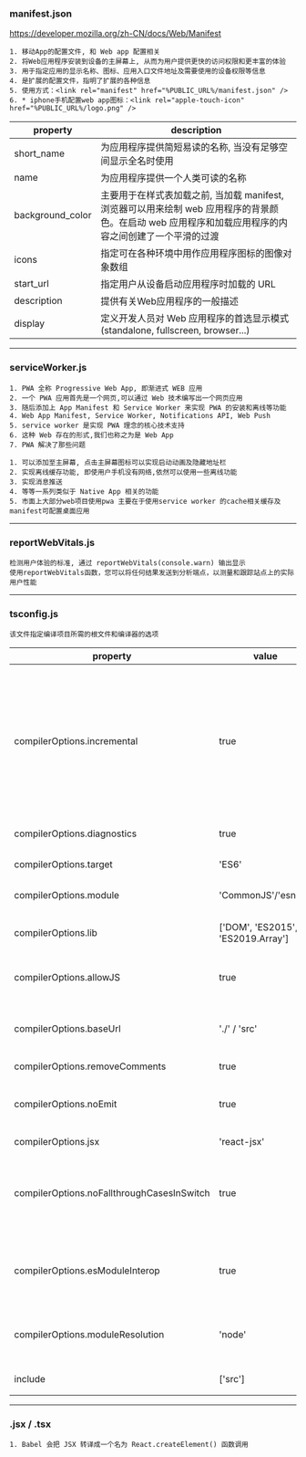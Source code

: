 ### manifest.json ###

https://developer.mozilla.org/zh-CN/docs/Web/Manifest
```
1. 移动App的配置文件, 和 Web app 配置相关
2. 将Web应用程序安装到设备的主屏幕上, 从而为用户提供更快的访问权限和更丰富的体验
3. 用于指定应用的显示名称、图标、应用入口文件地址及需要使用的设备权限等信息
4. 是扩展的配置文件，指明了扩展的各种信息
5. 使用方式：<link rel="manifest" href="%PUBLIC_URL%/manifest.json" />
6. * iphone手机配置web app图标：<link rel="apple-touch-icon" href="%PUBLIC_URL%/logo.png" />
```
|  property | description |
|  ----     |  ----       |
|  short_name  |  为应用程序提供简短易读的名称, 当没有足够空间显示全名时使用  |
|  name  |  为应用程序提供一个人类可读的名称  |
|  background_color |  主要用于在样式表加载之前, 当加载 manifest, 浏览器可以用来绘制 web 应用程序的背景颜色。在启动 web 应用程序和加载应用程序的内容之间创建了一个平滑的过渡 |
|  icons |  指定可在各种环境中用作应用程序图标的图像对象数组 |
|  start_url  |  指定用户从设备启动应用程序时加载的 URL  |
|  description |  提供有关Web应用程序的一般描述 |
|  display | 定义开发人员对 Web 应用程序的首选显示模式 (standalone, fullscreen, browser...) |

----------
### serviceWorker.js ####
```
1. PWA 全称 Progressive Web App, 即渐进式 WEB 应用
2. 一个 PWA 应用首先是一个网页,可以通过 Web 技术编写出一个网页应用
3. 随后添加上 App Manifest 和 Service Worker 来实现 PWA 的安装和离线等功能
4. Web App Manifest, Service Worker, Notifications API, Web Push
5. service worker 是实现 PWA 理念的核心技术支持
6. 这种 Web 存在的形式,我们也称之为是 Web App
7. PWA 解决了那些问题

1. 可以添加至主屏幕, 点击主屏幕图标可以实现启动动画及隐藏地址栏
2. 实现离线缓存功能, 即使用户手机没有网络,依然可以使用一些离线功能
3. 实现消息推送
4. 等等一系列类似于 Native App 相关的功能
5. 市面上大部分web项目使用pwa 主要在于使用service worker 的cache相关缓存及manifest可配置桌面应用
```

---------
###  reportWebVitals.js  ###
```
检测用户体验的标准, 通过 reportWebVitals(console.warn) 输出显示
使用reportWebVitals函数，您可以将任何结果发送到分析端点，以测量和跟踪站点上的实际用户性能
```

---------
###  tsconfig.js  ###
```
该文件指定编译项目所需的根文件和编译器的选项
```
|  property  |  value  |  description  |
|  ------    |  -----  |  ------       |
|  compilerOptions.incremental |  true  |  TS编译器在第一次编译之后会生成一个存储编译信息的文件, 第二次编译会在第一次的基础上进行增量编译, 提高编译的速度  |
|  compilerOptions.diagnostics |  true  |  打印诊断信息  |
|  compilerOptions.target      |  'ES6' |  目标语言的版本  |
|  compilerOptions.module      |  'CommonJS'/'esnext'  |  生成代码的模板标准  |
|  compilerOptions.lib         |  ['DOM', 'ES2015', 'ES2019.Array'] |  TS需要引用的库, 即声明文件  |
|  compilerOptions.allowJS     |  true  |  允许编译器编译JS, JSX文件   |
|  compilerOptions.baseUrl  |  './' / 'src'  |  解析非相对模块的基地址, 默认是当前目录 |
|  compilerOptions.removeComments |  true  |  删除注释  |
|  compilerOptions.noEmit  |  true  |  不输出文件, 即编译后不会生成任何JS文件  |
|  compilerOptions.jsx   |  'react-jsx'  |  指定jsx格式  |
|  compilerOptions.noFallthroughCasesInSwitch  |  true  |  防止switch语句贯穿,即如果没有break语句后面不会执行  |
|  compilerOptions.esModuleInterop  |  true  |   允许export= 导出, 由import from 导入   |
|  compilerOptions.moduleResolution | 'node' |   模块解析策略,TS默认用node的解析策略  |
|  include  |  ['src']  |  指定要编译的路径列表  |

---------
###  .jsx / .tsx  ###
```
1. Babel 会把 JSX 转译成一个名为 React.createElement() 函数调用
```
